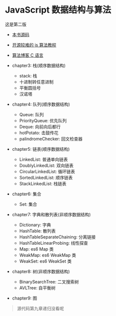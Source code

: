 # JavaScript 数据结构与算法

这是第二版

- [本书源码](https://github.com/loiane/javascript-datastructures-algorithms)
- [开源较难的 js 算法教程](https://github.com/trekhleb/javascript-algorithms)
- [算法博客 C 语言](https://www.gitbook.com/book/wizardforcel/the-art-of-programming-by-july)

- chapter3: 栈(顺序数据结构)
  - stack: 栈
  - 十进制转任意进制
  - 平衡圆括号
  - 汉诺塔
- chapter4: 队列(顺序数据结构)
  - Queue: 队列
  - PriorityQueue: 优先队列
  - Deque: 向前向后都行
  - hotPotato: 击鼓传花
  - palindromeChecker: 回文检查器
- chapter5: 链表(顺序数据结构)
  - LinkedList: 普通单向链表
  - DoublyLinkedList: 双向链表
  - CircularLinkedList: 循环链表
  - SortedLinkedList: 顺序链表
  - StackLinkedList: 栈链表
- chapter6: 集合
  - Set: 集合
- chapter7: 字典和散列表(非顺序数据结构)
  - Dictionary: 字典
  - HashTable: 散列表
  - HashTableSeparateChaining: 分离链接
  - HashTableLinearProbing: 线性探查
  - Map: es6 Map 类
  - WeakMap: es6 WeakMap 类
  - WeakSet: es6 WeakSet 类
- chapter8: 树(非顺序数据结构)
  - BinarySearchTree: 二叉搜索树
  - AVLTree: 自平衡树
- chapter9: 图

> 源代码第九章递归没看呢